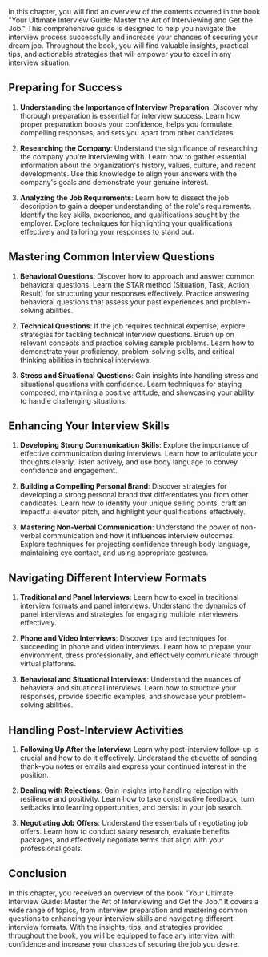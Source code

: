 
In this chapter, you will find an overview of the contents covered in the book "Your Ultimate Interview Guide: Master the Art of Interviewing and Get the Job." This comprehensive guide is designed to help you navigate the interview process successfully and increase your chances of securing your dream job. Throughout the book, you will find valuable insights, practical tips, and actionable strategies that will empower you to excel in any interview situation.

Preparing for Success
--------------------------------

1. **Understanding the Importance of Interview Preparation**: Discover why thorough preparation is essential for interview success. Learn how proper preparation boosts your confidence, helps you formulate compelling responses, and sets you apart from other candidates.

2. **Researching the Company**: Understand the significance of researching the company you're interviewing with. Learn how to gather essential information about the organization's history, values, culture, and recent developments. Use this knowledge to align your answers with the company's goals and demonstrate your genuine interest.

3. **Analyzing the Job Requirements**: Learn how to dissect the job description to gain a deeper understanding of the role's requirements. Identify the key skills, experience, and qualifications sought by the employer. Explore techniques for highlighting your qualifications effectively and tailoring your responses to stand out.

Mastering Common Interview Questions
-----------------------------------------------

1. **Behavioral Questions**: Discover how to approach and answer common behavioral questions. Learn the STAR method (Situation, Task, Action, Result) for structuring your responses effectively. Practice answering behavioral questions that assess your past experiences and problem-solving abilities.

2. **Technical Questions**: If the job requires technical expertise, explore strategies for tackling technical interview questions. Brush up on relevant concepts and practice solving sample problems. Learn how to demonstrate your proficiency, problem-solving skills, and critical thinking abilities in technical interviews.

3. **Stress and Situational Questions**: Gain insights into handling stress and situational questions with confidence. Learn techniques for staying composed, maintaining a positive attitude, and showcasing your ability to handle challenging situations.

Enhancing Your Interview Skills
------------------------------------------

1. **Developing Strong Communication Skills**: Explore the importance of effective communication during interviews. Learn how to articulate your thoughts clearly, listen actively, and use body language to convey confidence and engagement.

2. **Building a Compelling Personal Brand**: Discover strategies for developing a strong personal brand that differentiates you from other candidates. Learn how to identify your unique selling points, craft an impactful elevator pitch, and highlight your qualifications effectively.

3. **Mastering Non-Verbal Communication**: Understand the power of non-verbal communication and how it influences interview outcomes. Explore techniques for projecting confidence through body language, maintaining eye contact, and using appropriate gestures.

Navigating Different Interview Formats
-------------------------------------------------

1. **Traditional and Panel Interviews**: Learn how to excel in traditional interview formats and panel interviews. Understand the dynamics of panel interviews and strategies for engaging multiple interviewers effectively.

2. **Phone and Video Interviews**: Discover tips and techniques for succeeding in phone and video interviews. Learn how to prepare your environment, dress professionally, and effectively communicate through virtual platforms.

3. **Behavioral and Situational Interviews**: Understand the nuances of behavioral and situational interviews. Learn how to structure your responses, provide specific examples, and showcase your problem-solving abilities.

Handling Post-Interview Activities
---------------------------------------------

1. **Following Up After the Interview**: Learn why post-interview follow-up is crucial and how to do it effectively. Understand the etiquette of sending thank-you notes or emails and express your continued interest in the position.

2. **Dealing with Rejections**: Gain insights into handling rejection with resilience and positivity. Learn how to take constructive feedback, turn setbacks into learning opportunities, and persist in your job search.

3. **Negotiating Job Offers**: Understand the essentials of negotiating job offers. Learn how to conduct salary research, evaluate benefits packages, and effectively negotiate terms that align with your professional goals.

Conclusion
----------

In this chapter, you received an overview of the book "Your Ultimate Interview Guide: Master the Art of Interviewing and Get the Job." It covers a wide range of topics, from interview preparation and mastering common questions to enhancing your interview skills and navigating different interview formats. With the insights, tips, and strategies provided throughout the book, you will be equipped to face any interview with confidence and increase your chances of securing the job you desire.
